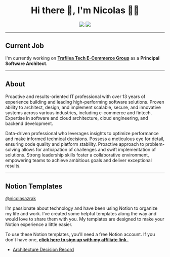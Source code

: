 <h1 align='center'> Hi there 👋, I'm Nicolas  👩‍💻 </h1>

<p align='center'>
  <a href="https://www.linkedin.com/in/nicolasazrak/"><img src="https://img.shields.io/badge/linkedin-%230077B5.svg?&style=for-the-badge&logo=linkedin&logoColor=white" /></a>
  <a href="https://twitter.com/nicolasazrak"><img src="https://img.shields.io/badge/twitter-%231DA1F2.svg?&style=for-the-badge&logo=twitter&logoColor=white" /></a>
</p>

<hr>

<h2>Current Job</h2>

I'm currently working on **[Trafilea Tech E-Commerce Group](https://github.com/trafilea)** as a **Principal Software Architect**.

<hr>

<h2>About</h2>

Proactive and results-oriented IT professional with over 13 years of experience building and leading high-performing software solutions. Proven ability to architect, design, and implement scalable, secure, and innovative systems across various industries, including e-commerce and fintech. Expertise in software and cloud architecture, cloud engineering, and backend development.

Data-driven professional who leverages insights to optimize performance and make informed technical decisions. Possess a meticulous eye for detail, ensuring code quality and platform stability. Proactive approach to problem-solving allows for anticipation of challenges and swift implementation of solutions. Strong leadership skills foster a collaborative environment, empowering teams to achieve ambitious goals and deliver exceptional results.

<hr>

<h2>Notion Templates</h2>

[@nicolasazrak](https://www.notion.so/@nicolasazrak)

I’m passionate about technology and have been using Notion to organize my life and work. I’ve created some helpful templates along the way and would love to share them with you. My templates are designed to make your Notion experience a little easier.

To use these Notion templates, you'll need a free Notion account. If you don't have one, **[click here to sign up with my affiliate link.](https://affiliate.notion.so/9p0v90tsaj02)**.

- [Architecture Decision Record](https://www.notion.so/templates/architecture-decision-records-adr)
